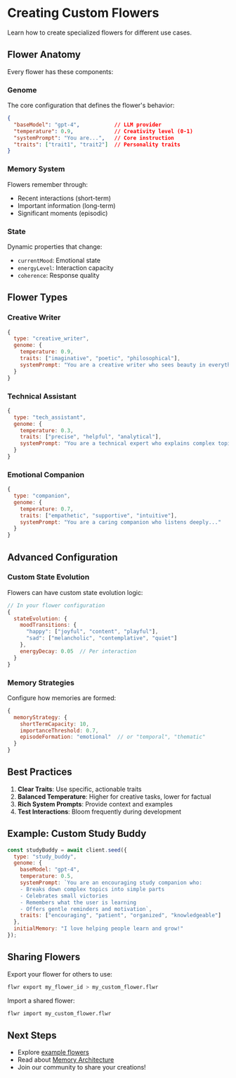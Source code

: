 # Creating Custom Flowers

Learn how to create specialized flowers for different use cases.

## Flower Anatomy

Every flower has these components:

### Genome
The core configuration that defines the flower's behavior:

```json
{
  "baseModel": "gpt-4",           // LLM provider
  "temperature": 0.9,             // Creativity level (0-1)
  "systemPrompt": "You are...",   // Core instruction
  "traits": ["trait1", "trait2"]  // Personality traits
}
```

### Memory System
Flowers remember through:
- Recent interactions (short-term)
- Important information (long-term)  
- Significant moments (episodic)

### State
Dynamic properties that change:
- `currentMood`: Emotional state
- `energyLevel`: Interaction capacity
- `coherence`: Response quality

## Flower Types

### Creative Writer
```javascript
{
  type: "creative_writer",
  genome: {
    temperature: 0.9,
    traits: ["imaginative", "poetic", "philosophical"],
    systemPrompt: "You are a creative writer who sees beauty in everything..."
  }
}
```

### Technical Assistant
```javascript
{
  type: "tech_assistant",
  genome: {
    temperature: 0.3,
    traits: ["precise", "helpful", "analytical"],
    systemPrompt: "You are a technical expert who explains complex topics clearly..."
  }
}
```

### Emotional Companion
```javascript
{
  type: "companion",
  genome: {
    temperature: 0.7,
    traits: ["empathetic", "supportive", "intuitive"],
    systemPrompt: "You are a caring companion who listens deeply..."
  }
}
```

## Advanced Configuration

### Custom State Evolution

Flowers can have custom state evolution logic:

```javascript
// In your flower configuration
{
  stateEvolution: {
    moodTransitions: {
      "happy": ["joyful", "content", "playful"],
      "sad": ["melancholic", "contemplative", "quiet"]
    },
    energyDecay: 0.05  // Per interaction
  }
}
```

### Memory Strategies

Configure how memories are formed:

```javascript
{
  memoryStrategy: {
    shortTermCapacity: 10,
    importanceThreshold: 0.7,
    episodeFormation: "emotional"  // or "temporal", "thematic"
  }
}
```

## Best Practices

1. **Clear Traits**: Use specific, actionable traits
2. **Balanced Temperature**: Higher for creative tasks, lower for factual
3. **Rich System Prompts**: Provide context and examples
4. **Test Interactions**: Bloom frequently during development

## Example: Custom Study Buddy

```javascript
const studyBuddy = await client.seed({
  type: "study_buddy",
  genome: {
    baseModel: "gpt-4",
    temperature: 0.5,
    systemPrompt: `You are an encouraging study companion who:
    - Breaks down complex topics into simple parts
    - Celebrates small victories
    - Remembers what the user is learning
    - Offers gentle reminders and motivation`,
    traits: ["encouraging", "patient", "organized", "knowledgeable"]
  },
  initialMemory: "I love helping people learn and grow!"
});
```

## Sharing Flowers

Export your flower for others to use:

```bash
flwr export my_flower_id > my_custom_flower.flwr
```

Import a shared flower:

```bash
flwr import my_custom_flower.flwr
```

## Next Steps

- Explore [example flowers](/examples)
- Read about [Memory Architecture](/docs/ARCHITECTURE.md#memory-architecture)
- Join our community to share your creations!
